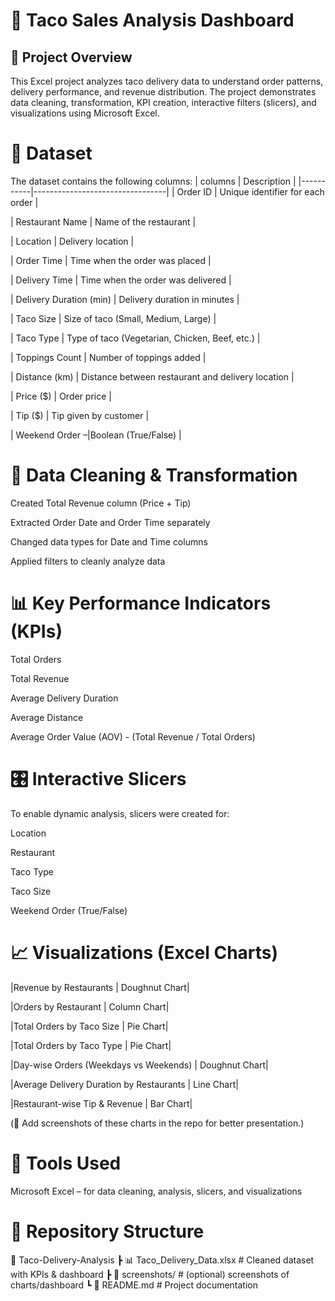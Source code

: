 # 🌮 Taco Sales Analysis Dashboard
## 📌 Project Overview

This Excel project analyzes taco delivery data to understand order patterns, delivery performance, and revenue distribution.
The project demonstrates data cleaning, transformation, KPI creation, interactive filters (slicers), and visualizations using Microsoft Excel.

# 📂 Dataset

The dataset contains the following columns:
| columns   | Description |
|-----------|---------------------------------| 
| Order ID  | Unique identifier for each order |

| Restaurant Name | Name of the restaurant |

| Location | Delivery location |

| Order Time | Time when the order was placed |

| Delivery Time | Time when the order was delivered |

| Delivery Duration (min) | Delivery duration in minutes |

| Taco Size | Size of taco (Small, Medium, Large) |

| Taco Type | Type of taco (Vegetarian, Chicken, Beef, etc.) |

| Toppings Count | Number of toppings added |

| Distance (km) | Distance between restaurant and delivery location |

| Price ($) | Order price |

| Tip ($) | Tip given by customer |

| Weekend Order –|Boolean (True/False) | 

# 🔧 Data Cleaning & Transformation

Created Total Revenue column (Price + Tip)

Extracted Order Date and Order Time separately

Changed data types for Date and Time columns

Applied filters to cleanly analyze data

# 📊 Key Performance Indicators (KPIs)

Total Orders

Total Revenue

Average Delivery Duration

Average Distance

Average Order Value (AOV) - (Total Revenue / Total Orders)

# 🎛 Interactive Slicers

To enable dynamic analysis, slicers were created for:

Location

Restaurant

Taco Type

Taco Size

Weekend Order (True/False)

# 📈 Visualizations (Excel Charts)

|Revenue by Restaurants | Doughnut Chart|

|Orders by Restaurant | Column Chart|

|Total Orders by Taco Size | Pie Chart|

|Total Orders by Taco Type | Pie Chart|

|Day-wise Orders (Weekdays vs Weekends) | Doughnut Chart|

|Average Delivery Duration by Restaurants | Line Chart|

|Restaurant-wise Tip & Revenue | Bar Chart|

(📸 Add screenshots of these charts in the repo for better presentation.)

# 🚀 Tools Used

Microsoft Excel – for data cleaning, analysis, slicers, and visualizations

# 📁 Repository Structure
📂 Taco-Delivery-Analysis
 ┣ 📊 Taco_Delivery_Data.xlsx   # Cleaned dataset with KPIs & dashboard
 ┣ 📸 screenshots/              # (optional) screenshots of charts/dashboard
 ┗ 📄 README.md                 # Project documentation

